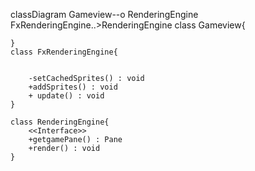 classDiagram
    Gameview--o RenderingEngine
    FxRenderingEngine..>RenderingEngine
    class Gameview{

    }
    class FxRenderingEngine{
    
    
        -setCachedSprites() : void
        +addSprites() : void
        + update() : void
    }
    
    class RenderingEngine{
        <<Interface>>
        +getgamePane() : Pane
        +render() : void
    }